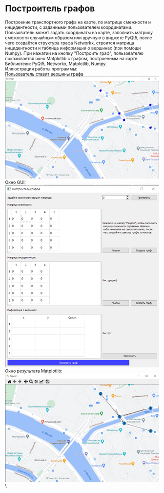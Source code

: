 # Построитель графов
Построение транспортного графа на карте, по матрице смежности и инцидентности, с заданными пользователем координатами. Пользователь может задать координаты на карте, заполнить матрицу смежности случайным образом или вручную в виджете PyQt5, после чего создаётся структура графа Networkx, строится матрица инцидентности и таблица информации о вершинах (при помощи Numpy). При нажатии на кнопку "Построить граф", пользователю показывается окно Matplotlib с графом, построенным на карте.\
Библиотеки: PyQt5, Networkx, Matplotlib, Numpy.\
Иллюстрация работы программы:\
Пользователь ставит вершины графа\
![Image 1](illustrations/put_points.png)\
Окно GUI:\
![Image 2](illustrations/gui.png)\
Окно результата Matplotlib:\
![Image 3](illustrations/view_graph.png)\
